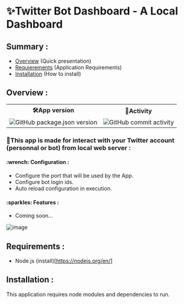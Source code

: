 <h1>✨Twitter Bot Dashboard - A Local Dashboard</h1>

<h2>Summary :</h2>

- <a href="#overview">Overview</a> (Quick presentation)
- <a href="requirements">Requierements</a> (Application Requirements)
- <a href="#installation">Installation</a> (How to install)

<h2 name="overview">Overview :</h2>
<table>
  <tr>  
    <th>🛠App version</th>
    <th>🔮Activity</th>
  </tr>
  <tr>
    <td><img alt="GitHub package.json version" src="https://img.shields.io/github/package-json/v/xReapex/twitter-bot"></td>
    <td><img alt="GitHub commit activity" src="https://img.shields.io/github/commit-activity/w/xReapex/twitter-bot"></td>
  </tr>
</table>

<h3>📌This app is made for interact with your Twitter account (personnal or bot) from local web server :</h3>

<h4>:wrench: Configuration :</h4>

- Configure the port that will be used by the App. 
- Configure bot login ids.
- Auto reload configuration in execution.

<h4>:sparkles: Features :</h4>

- Coming soon...

![image](https://user-images.githubusercontent.com/56170171/110240687-7067eb00-7f4d-11eb-8dba-46df29cb2bcb.png)

<h2 name="#requirements">Requirements :</h2>

- Node.js (install)[https://nodejs.org/en/]

<h2 name="#installation">Installation :</h2>

This application requires node modules and dependencies to run. 
